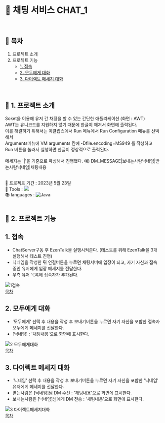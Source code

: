 # :incoming_envelope: 채팅 서비스 CHAT_1
<br />

## :page_facing_up: 목차
1. 프로젝트 소개
2. 프로젝트 기능
   * [1. 접속](#1-접속)
   * [2. 모두에게 대화](#2-모두에게-대화)
   * [3. 다이렉트 메세지 대화](#3-다이렉트-메세지-대화)
<br />

## :eyes: 1. 프로젝트 소개
Soket을 이용해 유저 간 채팅을 할 수 있는 간단한 애플리케이션 (화면 : AWT) <br />
AWT는 유니코드를 지원하지 않기 때문에 한글이 깨져서 화면에 출력된다. <br />
이를 해결하기 위해서는 이클립스에서 Run 메뉴에서 Run Configuration 메뉴를 선택해서 <br />
Arguments메뉴에 VM arguments 칸에 -Dfile.encoding=MS949 를 작성하고 Run 버튼을 눌러서 실행하면 한글이 정상적으로 출력된다.
<br /><br />
메세지는 '|'을 기준으로 파싱해서 진행했다.
예) DM_MESSAGE|보내는사람닉네임|받는사람닉네임|채팅내용
<br /><br />

:calendar: 프로젝트 기간 : 2023년 5월 23일 <br />
:hammer: Tools : <img src="https://img.shields.io/badge/Eclipse-FE7A16.svg?style=for-the-badge&logo=Eclipse&logoColor=white" /> <br />
:books: languages : ![Java](https://img.shields.io/badge/java-%23ED8B00.svg?style=for-the-badge&logo=openjdk&logoColor=white) <br />
<br />

## :pushpin: 2. 프로젝트 기능
## 1. 접속
* ChatServer구동 후 EzenTalk을 실행시켜준다. (테스트를 위해 EzenTalk을 3개 실행해서 테스트 진행)
* 닉네임을 작성한 뒤 연결버튼을 누르면 채팅서버에 입장이 되고, 자기 자신과 접속 중인 유저에게 입장 메세지를 전달한다.
* 우측 유저 목록에 접속자가 추가된다. <br />

![1접속](https://github.com/HeeYeong91/project_chat1/assets/139057065/84467ec6-1854-48b9-9565-c7b31d4d75fa) <br />
[목차](#page_facing_up-목차)

## 2. 모두에게 대화
* '모두에게' 선택 후 내용을 작성 후 보내기버튼을 누르면 자기 자신을 포함한 접속자 모두에게 메세지를 전달한다.
* [닉네임] : '채팅내용'으로 화면에 표시한다. <br />

![2 모두에게대화](https://github.com/HeeYeong91/project_chat1/assets/139057065/8c393335-6fcd-47c5-8122-ffbbaba51703) <br />
[목차](#page_facing_up-목차)

## 3. 다이렉트 메세지 대화
* '닉네임' 선택 후 내용을 작성 후 보내기버튼을 누르면 자기 자신을 포함한 '닉네임' 유저에게 메세지를 전달한다.
* 받는사람은 [닉네임]님 DM 수신 : '채팅내용'으로 화면에 표시한다.
* 보내는사람은 [닉네임]님에게 DM 전송 : '채팅내용'으로 화면에 표시한다. <br />

![3 다이렉트메세지대화](https://github.com/HeeYeong91/project_chat1/assets/139057065/aa902dfc-b36c-45ab-a76b-9fea0b0bd704) <br />
[목차](#page_facing_up-목차)

